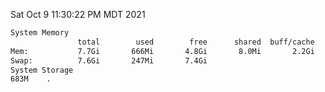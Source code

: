 Sat Oct  9 11:30:22 PM MDT 2021
```bash
System Memory
               total        used        free      shared  buff/cache   available
Mem:           7.7Gi       666Mi       4.8Gi       8.0Mi       2.2Gi       6.7Gi
Swap:          7.6Gi       247Mi       7.4Gi
System Storage
683M	.
```
